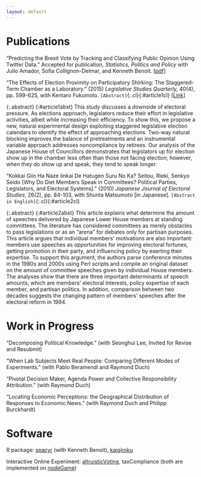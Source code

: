 ```yaml
---
layout: default
---
```

# Publications

&ldquo;Predicting the Brexit Vote by Tracking and Classifying Public Opinion Using Twitter Data.&rdquo; Accepted for publication, _Statistics, Politics and Policy_ with Julio Amador, Sofia Collignon-Delmar, and Kenneth Benoit.
[[pdf]](../file/Amador_etal_SPP_2017.pdf")<!--<span class='cl' id="article3cl">[Abstract]</span>-->

&ldquo;The Effects of Election Proximity on Participatory Shirking: The Staggered-Term Chamber as a Laboratory.&rdquo; (2015)
_Legislative Studies Quarterly,_ 40(4), pp. 599-625, with Kentaro Fukumoto. `[Abstract]`{:.cl}{:#article1cl}
[[Link]](http://onlinelibrary.wiley.com/doi/10.1111/lsq.12090/abstract)

{:.abstract}
{:#article1abst}
This study discusses a downside of electoral pressure. As elections approach, legislators reduce their effort in legislative activities, albeit while increasing their efficiency. To show this, we propose a new, natural experimental design exploiting staggered legislative election calendars to identify the effect of approaching elections. Two-way natural blocking improves the balance of pretreatments and an instrumental variable approach addresses noncompliance by retirees. Our analysis of the Japanese House of Councillors demonstrates that legislators up for election show up in the chamber less often than those not facing election; however, when they do show up and speak, they tend to speak longer.


&ldquo;Kokkai Giin Ha Naze Iinkai De Hatugen Suru No Ka? Seitou, Rieki, Senkyo Seido [Why Do Diet Members Speak in Committees? Political Parties, Legislators, and Electoral Systems].&rdquo; (2010) _Japanese Journal of Electoral Studies_, 26(2), pp. 84-103, with Shunta Matsumoto [in Japanese].
`[Abstract in English]`{:.cl}{:#article2cl}

{:.abstract}
{:#article2abst}
This article explains what determine the amount of speeches delivered by Japanese Lower House members at standing committees.  The literature has considered committees as merely obstacles to pass legislations or as an &ldquo;arena&rdquo; for debates only for partisan purposes.  This article argues that individual members' motivations are also important: members use speeches as opportunities for improving electoral fortunes, getting promotion in their party, and influencing policy by exerting their expertise.  To support this argument, the authors parse conference minutes in the 1980s and 2000s using Perl scripts and compile an original dataset on the amount of committee speeches given by individual House members.  The analyses show that there are three important determinants of speech amounts, which are members' electoral interests, policy expertise of each member, and partisan politics.  In addition, comparison between two decades suggests the changing pattern of members' speeches after the electoral reform in 1994.


# Work in Progress
&ldquo;Decomposing Political Knowledge.&rdquo; (with Seonghui Lee, Invited for Revise and Resubmit) <!--<span class='cl'  id="wp1cl">[Abstract]</span>-->
<!--<div class="abstract" id='wp1abst'>Although political knowledge has been conceptually defined with two constructs &mdash; accuracy and confidence in factual information &mdash; the conventional measurement of political knowledge employed in previous research has heavily relied on recall accuracy than the other. Lacking the attempt to measure confidence in knowledge results in our inability to rigorously identify different types of political informedness, such as misinformation. This article theoretically explores these two constructs of knowledge and argues that each construct has unique antecedents and behavior consequences. We suggest a survey instrument for confidence in knowledge and introduce a method to estimate latent traits of recall accuracy and confidence separately. Fully considering the two dimensions of political knowledge, we find that misinformed citizens are as much engaged in politics as the well-informed, but, their active involvement do not guarantee informed political choices. Our findings warrant the further theoretical and empirical exploration of the confidence in political knowledge. </div>-->

&ldquo;When Lab Subjects Meet Real People: Comparing Different Modes of Experiments.&rdquo; (with Pablo Beramendi and Raymond Duch)

&ldquo;Pivotal Decision Maker, Agenda Power and Collective Responsibility Attribution.&rdquo; (with Raymond Duch)

&ldquo;Locating Economic Perceptions: the Geographical Distribution of Responses to Economic News.&rdquo; (with Raymond Duch and Philipp Burckhardt)

<!--&ldquo;Tweet as a Tool for Election Forecast: UK 2015 General Election as an Example.&rdquo; (with Raymond Duch and Philipp Burckhardt)-->

# Software
R package: [spacyr](https://cran.r-project.org/web/packages/spacyr/index.html) (with Kenneth Benoit), [kaigiroku](https://github.com/amatsuo/kaigiroku)

Interactive Online Experiment: [altruisticVoting](https://github.com/amatsuo/altruisticVoting), taxCompliance (both are implemented on [nodeGame](https://nodegame.org/))

<script>
  $('#article1cl').click(function(){
    $("#article1abst").toggle();
  });
  $('#article2cl').click(function(){
    $("#article2abst").toggle();
  });
  $('#wp1cl').click(function(){
    $("#wp1abst").toggle();
  });

</script>
